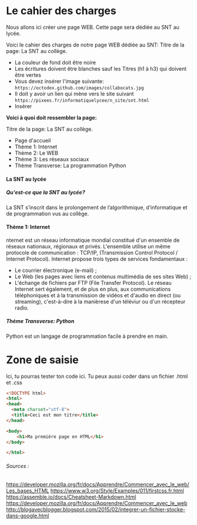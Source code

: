 # Le cahier des charges
Nous allons ici créer une page WEB. Cette page sera dédiée au SNT au lycée.

Voici le cahier des charges de notre page WEB dédiée au SNT:
Titre de la page: La SNT au collège.<br>
* La couleur de fond doit être noire
* Les écritures doivent être blanches sauf les Titres (h1 à h3) qui doivent être vertes
* Vous devez insérer l'image suivante: `https://octodex.github.com/images/collabocats.jpg`
* Il doit y avoir un lien qui mène vers le site suivant `https://pixees.fr/informatiquelycee/n_site/snt.html`
* Insérer

**Voici à quoi doit ressembler la page:**<br>

Titre de la page: La SNT au collège.<br>
* Page d'accueil
* Thème 1: Internet
* Thème 2: Le WEB
* Thème 3: Les réseaux sociaux
* Thème Transverse: La programmation Python

#### La SNT au lycée
##### Qu'est-ce que la SNT au lycée?
La SNT s’inscrit dans le prolongement de l’algorithmique, d’informatique et de programmation vus au collège.
#### Thème 1: Internet
nternet est un réseau informatique mondial constitué d'un ensemble de réseaux nationaux, régionaux et privés. L'ensemble utilise un même protocole de communication : TCP/IP, (Transmission Control Protocol / Internet Protocol).
Internet propose trois types de services fondamentaux :
+ Le courrier électronique (e-mail) ;
+ Le Web (les pages avec liens et contenus multimédia de ses sites Web) ;
+ L'échange de fichiers par FTP (File Transfer Protocol).
Le réseau Internet sert également, et de plus en plus, aux communications téléphoniques et à la transmission de vidéos et d'audio en direct (ou streaming), c'est-à-dire à la manièrese d'un téléviur ou d'un récepteur radio. 
##### Thème Transverse: Python
Python est un langage de programmation facile à prendre en main.


# Zone de saisie
Ici, tu pourras tester ton code ici. Tu peux aussi coder dans un fichier .html et .css

```html runnable
<!DOCTYPE html>
<html>
<head>
  <meta charset="utf-8">
  <title>Ceci est mon titre</title>
</head>

<body>
    <h1>Ma première page en HTML</h1>
</body>

</html>
```

###### Sources :

<https://developer.mozilla.org/fr/docs/Apprendre/Commencer_avec_le_web/Les_bases_HTML>
<https://www.w3.org/Style/Examples/011/firstcss.fr.html>
<https://assemble.io/docs/Cheatsheet-Markdown.html>
<https://developer.mozilla.org/fr/docs/Apprendre/Commencer_avec_le_web>
<http://blogavecblogger.blogspot.com/2015/02/integrer-un-fichier-stocke-dans-google.html>
